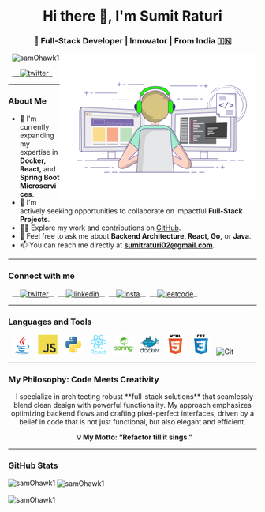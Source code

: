 <h1 align="center">Hi there 👋, I'm Sumit Raturi</h1>


<h3 align="center">🚀 Full-Stack Developer | Innovator | From India 🇮🇳</h3>

<img align="right" alt="Coding" width="400" src="https://raw.githubusercontent.com/devSouvik/devSouvik/master/gif3.gif">

<p align="left">
  <img src="https://komarev.com/ghpvc/?username=samOhawk1&label=Profile%20views&color=0e75b6&style=flat" alt="samOhawk1" />
</p>

<p align="left">
  <a href="https://x.com/Sumit_0_hawk" target="blank">
    <img src="https://img.shields.io/twitter/follow/Sumit_0_hawk?logo=twitter&style=for-the-badge" alt="twitter" />
  </a>
</p>

---

### About Me

- 🌱 I'm currently expanding my expertise in **Docker, React,** and **Spring Boot Microservices**.
- 🤝 I'm actively seeking opportunities to collaborate on impactful **Full-Stack Projects**.
- 👨‍💻 Explore my work and contributions on [GitHub](https://github.com/samOhawk1).
- 💬 Feel free to ask me about **Backend Architecture, React, Go,** or **Java**.
- 📫 You can reach me directly at **sumitraturi02@gmail.com**.

---

### Connect with me

<p align="left">
  <a href="https://x.com/Sumit_0_hawk" target="blank">
    <img align="center" src="https://raw.githubusercontent.com/rahuldkjain/github-profile-readme-generator/master/src/images/icons/Social/twitter.svg" alt="twitter" height="30" width="40" />
  </a>
  <a href="https://linkedin.com/in/sumit-raturi-85a284250/" target="blank">
    <img align="center" src="https://raw.githubusercontent.com/rahuldkjain/github-profile-readme-generator/master/src/images/icons/Social/linked-in-alt.svg" alt="linkedin" height="30" width="40" />
  </a>
  <a href="https://instagram.com/iamsumitraturi/" target="blank">
    <img align="center" src="https://raw.githubusercontent.com/rahuldkjain/github-profile-readme-generator/master/src/images/icons/Social/instagram.svg" alt="insta" height="30" width="40" />
  </a>
  <a href="https://www.leetcode.com/u/THEDARKLORDLOVESAPPLES/" target="blank">
    <img align="center" src="https://raw.githubusercontent.com/rahuldkjain/github-profile-readme-generator/master/src/images/icons/Social/leet-code.svg" alt="leetcode" height="30" width="40" />
  </a>
</p>

---

### Languages and Tools

<p align="left">
  <img src="https://raw.githubusercontent.com/devicons/devicon/master/icons/java/java-original.svg" alt="Java" width="40" height="40"/>
  <img src="https://raw.githubusercontent.com/devicons/devicon/master/icons/javascript/javascript-original.svg" alt="JavaScript" width="40" height="40"/>
  <img src="https://raw.githubusercontent.com/devicons/devicon/master/icons/python/python-original.svg" alt="Python" width="40" height="40"/>
  <img src="https://raw.githubusercontent.com/devicons/devicon/master/icons/react/react-original-wordmark.svg" alt="React" width="40" height="40"/>
  <img src="https://raw.githubusercontent.com/devicons/devicon/master/icons/spring/spring-original-wordmark.svg" alt="Spring" width="40" height="40"/>
  <img src="https://raw.githubusercontent.com/devicons/devicon/master/icons/docker/docker-original-wordmark.svg" alt="Docker" width="40" height="40"/>
  <img src="https://raw.githubusercontent.com/devicons/devicon/master/icons/html5/html5-original-wordmark.svg" alt="HTML5" width="40" height="40"/>
  <img src="https://raw.githubusercontent.com/devicons/devicon/master/icons/css3/css3-original-wordmark.svg" alt="CSS3" width="40" height="40"/>
  <img src="https://www.vectorlogo.zone/logos/git-scm/git-scm-icon.svg" alt="Git" width="40" height="40"/>
</p>

---

### My Philosophy: Code Meets Creativity

<p align="center">
  I specialize in architecting robust **full-stack solutions** that seamlessly blend clean design with powerful functionality. My approach emphasizes optimizing backend flows and crafting pixel-perfect interfaces, driven by a belief in code that is not just functional, but also elegant and efficient.
</p>

<p align="center">
  <strong>💡 My Motto: “Refactor till it sings.”</strong>
</p>

---

### GitHub Stats

<p><img align="left" src="https://github-readme-stats.vercel.app/api/top-langs?username=samOhawk1&show_icons=true&locale=en&layout=compact" alt="samOhawk1" /></p>
<p>&nbsp;<img align="center" src="https://github-readme-stats.vercel.app/api?username=samOhawk1&show_icons=true&locale=en" alt="samOhawk1" /></p>
<p><img align="center" src="https://github-readme-streak-stats.herokuapp.com/?user=samOhawk1&" alt="samOhawk1" /></p>
